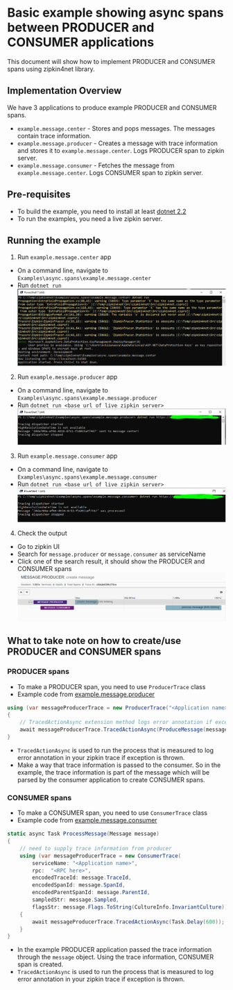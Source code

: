 # Basic example showing async spans between PRODUCER and CONSUMER applications

This document will show how to implement PRODUCER and CONSUMER spans using zipkin4net library.

## Implementation Overview

We have 3 applications to produce example PRODUCER and CONSUMER spans.

- `example.message.center` - Stores and pops messages. The messages contain trace information.
- `example.message.producer` - Creates a message with trace information and stores it to `example.message.center`. Logs PRODUCER span to zipkin server.
- `example.message.consumer` - Fetches the message from `example.message.center`. Logs CONSUMER span to zipkin server.

## Pre-requisites

- To build the example, you need to install at least [dotnet 2.2](https://dotnet.microsoft.com/download/dotnet-core/2.2)
- To run the examples, you need a live zipkin server.

## Running the example

1. Run `example.message.center` app
  - On a command line, navigate to `Examples\async.spans\example.message.center`
  - Run `dotnet run`
  ![example.message.center](images/run-example.message.center.PNG)

2. Run `example.message.producer` app
  - On a command line, navigate to `Examples\async.spans\example.message.producer`
  - Run `dotnet run <base url of live zipkin server>`
  ![example.message.producer](images/run-example.message.producer.PNG)

3. Run `example.message.consumer` app
  - On a command line, navigate to `Examples\async.spans\example.message.consumer`
  - Run `dotnet run <base url of live zipkin server>`
  ![example.message.consumer](images/run-example.message.consumer.PNG)

4. Check the output
  - Go to zipkin UI
  - Search for `message.producer` or `message.consumer` as serviceName
  - Click one of the search result, it should show the PRODUCER and CONSUMER spans
  ![example-output](images/run-example-output.PNG)

## What to take note on how to create/use PRODUCER and CONSUMER spans

### PRODUCER spans

- To make a PRODUCER span, you need to use `ProducerTrace` class 
- Example code from [example.message.producer](example.message.producer/Program.cs)
```csharp
using (var messageProducerTrace = new ProducerTrace("<Application name>", "<RPC here>"))
{
    // TracedActionAsync extension method logs error annotation if exception occurs
    await messageProducerTrace.TracedActionAsync(ProduceMessage(messageProducerTrace.Trace.CurrentSpan, text));
}
```
- `TracedActionAsync` is used to run the process that is measured to log error annotation in your zipkin trace if exception is thrown.
- Make a way that trace information is passed to the consumer. So in the example, the trace information is part of the message which will be parsed by the consumer application to create CONSUMER spans.

### CONSUMER spans

- To make a CONSUMER span, you need to use `ConsumerTrace` class 
- Example code from [example.message.consumer](example.message.consumer/Program.cs)
```csharp
static async Task ProcessMessage(Message message)
{
    // need to supply trace information from producer
    using (var messageProducerTrace = new ConsumerTrace(
        serviceName: "<Application name>",
        rpc:  "<RPC here>",
        encodedTraceId: message.TraceId,
        encodedSpanId: message.SpanId,
        encodedParentSpanId: message.ParentId,
        sampledStr: message.Sampled,
        flagsStr: message.Flags.ToString(CultureInfo.InvariantCulture)))
    {
        await messageProducerTrace.TracedActionAsync(Task.Delay(600)); // Test delay for mock processing
    }
}
```
- In the example PRODUCER application passed the trace information through the `message` object. Using the trace information, CONSUMER span is created.
- `TracedActionAsync` is used to run the process that is measured to log error annotation in your zipkin trace if exception is thrown.
